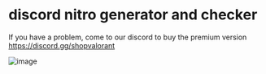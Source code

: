 # discord nitro generator and checker

If you have a problem, come to our discord to buy the premium version https://discord.gg/shopvalorant





![image](https://user-images.githubusercontent.com/121832430/220164885-5b4d13fc-eef6-456d-8988-b56f33ab8617.png)


